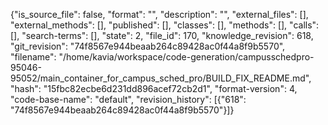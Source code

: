 {"is_source_file": false, "format": "", "description": "", "external_files": [], "external_methods": [], "published": [], "classes": [], "methods": [], "calls": [], "search-terms": [], "state": 2, "file_id": 170, "knowledge_revision": 618, "git_revision": "74f8567e944beaab264c89428ac0f44a8f9b5570", "filename": "/home/kavia/workspace/code-generation/campusschedpro-95046-95052/main_container_for_campus_sched_pro/BUILD_FIX_README.md", "hash": "15fbc82ecbe6d231dd896acef72cb2d1", "format-version": 4, "code-base-name": "default", "revision_history": [{"618": "74f8567e944beaab264c89428ac0f44a8f9b5570"}]}